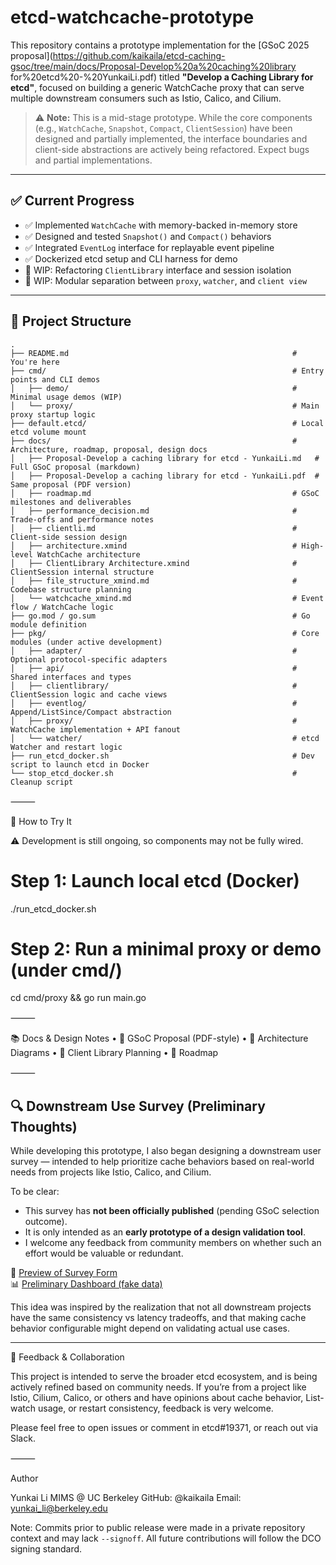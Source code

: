 # etcd-watchcache-prototype

This repository contains a prototype implementation for the [GSoC 2025 proposal](https://github.com/kaikaila/etcd-caching-gsoc/tree/main/docs/Proposal-Develop%20a%20caching%20library for%20etcd%20-%20YunkaiLi.pdf) titled **"Develop a Caching Library for etcd"**, focused on building a generic WatchCache proxy that can serve multiple downstream consumers such as Istio, Calico, and Cilium.

> ⚠️ **Note:** This is a mid-stage prototype. While the core components (e.g., `WatchCache`, `Snapshot`, `Compact`, `ClientSession`) have been designed and partially implemented, the interface boundaries and client-side abstractions are actively being refactored. Expect bugs and partial implementations.

---

## ✅ Current Progress

- ✅ Implemented `WatchCache` with memory-backed in-memory store
- ✅ Designed and tested `Snapshot()` and `Compact()` behaviors
- ✅ Integrated `EventLog` interface for replayable event pipeline
- ✅ Dockerized etcd setup and CLI harness for demo
- 🧩 WIP: Refactoring `ClientLibrary` interface and session isolation
- 🧩 WIP: Modular separation between `proxy`, `watcher`, and `client view`

---

## 📁 Project Structure

```plaintext
.
├── README.md                                                  # You're here
├── cmd/                                                       # Entry points and CLI demos
│   ├── demo/                                                  # Minimal usage demos (WIP)
│   └── proxy/                                                 # Main proxy startup logic
├── default.etcd/                                              # Local etcd volume mount
├── docs/                                                      # Architecture, roadmap, proposal, design docs
│   ├── Proposal-Develop a caching library for etcd - YunkaiLi.md   # Full GSoC proposal (markdown)
│   ├── Proposal-Develop a caching library for etcd - YunkaiLi.pdf  # Same proposal (PDF version)
│   ├── roadmap.md                                             # GSoC milestones and deliverables
│   ├── performance_decision.md                                # Trade-offs and performance notes
│   ├── clientli.md                                            # Client-side session design
│   ├── architecture.xmind                                     # High-level WatchCache architecture
│   ├── ClientLibrary Architecture.xmind                       # ClientSession internal structure
│   ├── file_structure_xmind.md                                # Codebase structure planning
│   └── watchcache_xmind.md                                    # Event flow / WatchCache logic
├── go.mod / go.sum                                            # Go module definition
├── pkg/                                                       # Core modules (under active development)
│   ├── adapter/                                               # Optional protocol-specific adapters
│   ├── api/                                                   # Shared interfaces and types
│   ├── clientlibrary/                                         # ClientSession logic and cache views
│   ├── eventlog/                                              # Append/ListSince/Compact abstraction
│   ├── proxy/                                                 # WatchCache implementation + API fanout
│   └── watcher/                                               # etcd Watcher and restart logic
├── run_etcd_docker.sh                                         # Dev script to launch etcd in Docker
└── stop_etcd_docker.sh                                        # Cleanup script
```

⸻

🧪 How to Try It

⚠️ Development is still ongoing, so components may not be fully wired.

# Step 1: Launch local etcd (Docker)

./run_etcd_docker.sh

# Step 2: Run a minimal proxy or demo (under cmd/)

cd cmd/proxy && go run main.go

⸻

📚 Docs & Design Notes
• 📄 GSoC Proposal (PDF-style)
• 🧠 Architecture Diagrams
• 🧱 Client Library Planning
• 🧭 Roadmap

⸻

## 🔍 Downstream Use Survey (Preliminary Thoughts)

While developing this prototype, I also began designing a downstream user survey — intended to help prioritize cache behaviors based on real-world needs from projects like Istio, Calico, and Cilium.

To be clear:

- This survey has **not been officially published** (pending GSoC selection outcome).
- It is only intended as an **early prototype of a design validation tool**.
- I welcome any feedback from community members on whether such an effort would be valuable or redundant.

📄 [Preview of Survey Form](https://docs.google.com/forms/d/e/1FAIpQLSfwlpMmI-Wjm08O5tw_MJFfKYq1o7DKBXXcOxtxlTmlf-c68g/viewform?usp=sharing)  
📊 [Preliminary Dashboard (fake data)](https://docs.google.com/document/d/1W8V0wBtyWBifgspzcviE17EAFLlzCjZAFBHSLx7KOcY/edit?usp=sharing)

This idea was inspired by the realization that not all downstream projects have the same consistency vs latency tradeoffs, and that making cache behavior configurable might depend on validating actual use cases.

---

🤝 Feedback & Collaboration

This project is intended to serve the broader etcd ecosystem, and is being actively refined based on community needs. If you’re from a project like Istio, Cilium, Calico, or others and have opinions about cache behavior, List-watch usage, or restart consistency, feedback is very welcome.

Please feel free to open issues or comment in etcd#19371, or reach out via Slack.

⸻

Author

Yunkai Li
MIMS @ UC Berkeley
GitHub: @kaikaila
Email: yunkai_li@berkeley.edu

Note: Commits prior to public release were made in a private repository context and may lack `--signoff`. All future contributions will follow the DCO signing standard.

```

```
